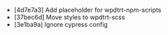 * [4d7e7a3] Add placeholder for wpdtrt-npm-scripts
* [37bec6d] Move styles to wpdtrt-scss
* [3e1ba9a] Ignore cypress config
